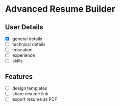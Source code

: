 # Advanced Resume Builder

## User Details
- [x] general details  
- [ ] technical details  
- [ ] education  
- [ ] experience  
- [ ] skills

## Features
- [ ] design templates  
- [ ] share resume link  
- [ ] export resume as PDF